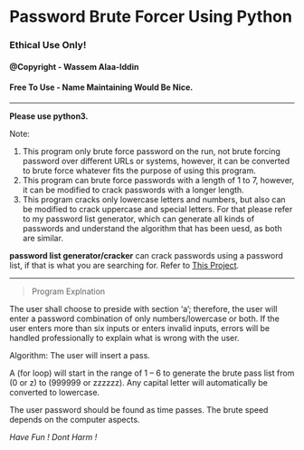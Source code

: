 # Password Brute Forcer Using Python
### Ethical Use Only! 


#### @Copyright - Wassem Alaa-Iddin
#### Free To Use - Name Maintaining Would Be Nice. 

-----------


**Please use python3.**

Note:
1. This program only brute force password on the run, not brute forcing password over different URLs or systems, however, it can be converted to brute force whatever fits the purpose of using this program.
2. This program can brute force passwords with a length of 1 to 7, however, it can be modified to crack passwords with a longer length.
3. This program cracks only lowercase letters and numbers, but also can be modified to crack uppercase and special letters. For that please refer to my password list generator, which can generate all kinds of passwords and understand the algorithm that has been uesd, as both are similar.


<b>password list generator/cracker</b> can crack passwords using a password list, if that is what you are searching for.
Refer to [This Project](https://github.com/WassemAdil/Password-List-Generator-Cracking).

-----------------------------------------------

> Program Explnation 

The user shall choose to preside with section ‘a’; therefore, the user will enter a password
combination of only numbers/lowercase or both. If the user enters more than six inputs or enters
invalid inputs, errors will be handled professionally to explain what is wrong with the user.


Algorithm:
The user will insert a pass.

A (for loop) will start in the range of 1 – 6 to generate the brute pass list from (0 or z) to (999999
or zzzzzz). Any capital letter will automatically be converted to lowercase.


The user password should be found as time passes. The brute speed depends on the computer
aspects.




*Have Fun !*
*Dont Harm !*
